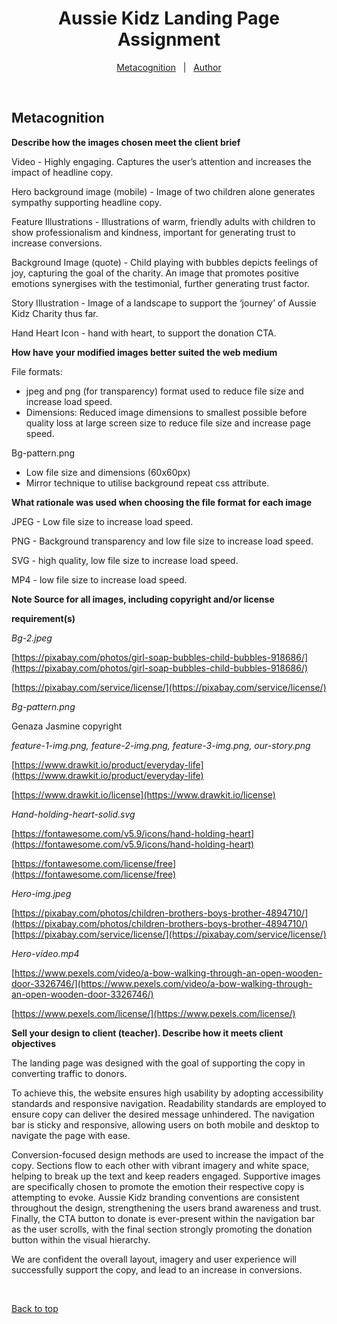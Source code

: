 <h1 align="center">Aussie Kidz Landing Page Assignment</h1>


<!-- <h4 align="center"> 
	🚧  Aussie Kidz Charity Landing Page  🚧
</h4> 

<hr> -->

<p align="center">
  <a href="#dart-about">Metacognition</a> &#xa0; | &#xa0; 
  <a href="https://github.com/jayjasmine" target="_blank">Author</a>
</p>

<br>

## Metacognition ##

**Describe how the images chosen meet the client brief**

Video - Highly engaging. Captures the user’s attention and increases the impact of headline copy.

Hero background image (mobile) - Image of two children alone generates sympathy supporting headline copy. 

Feature Illustrations - Illustrations of warm, friendly adults with children to show professionalism and kindness, important for generating trust to increase conversions. 

Background Image (quote) - Child playing with bubbles depicts feelings of joy, capturing the goal of the charity. An image that promotes positive emotions synergises with the testimonial, further generating trust factor.

Story Illustration - Image of a landscape to support the ‘journey’ of Aussie Kidz Charity thus far.

Hand Heart Icon - hand with heart, to support the donation CTA.

**How have your modified images better suited the web medium**

File formats:

*   jpeg and png (for transparency) format used to reduce file size and increase load speed.
*   Dimensions: Reduced image dimensions to smallest possible before quality loss at large screen size to reduce file size and increase page speed.

Bg-pattern.png

*   Low file size and dimensions (60x60px)
*   Mirror technique to utilise background repeat css attribute.

**What rationale was used when choosing the file format for each image**

JPEG - Low file size to increase load speed.

PNG - Background transparency and low file size to increase load speed.

SVG - high quality, low file size to increase load speed.

MP4 - low file size to increase load speed. 

**Note Source for all images, including copyright and/or license**

**requirement(s)**

_Bg-2.jpeg_

[https://pixabay.com/photos/girl-soap-bubbles-child-bubbles-918686/](https://pixabay.com/photos/girl-soap-bubbles-child-bubbles-918686/)

[https://pixabay.com/service/license/](https://pixabay.com/service/license/)

_Bg-pattern.png_

Genaza Jasmine copyright

_feature-1-img.png, feature-2-img.png, feature-3-img.png, our-story.png_

[https://www.drawkit.io/product/everyday-life](https://www.drawkit.io/product/everyday-life)

[https://www.drawkit.io/license](https://www.drawkit.io/license)

_Hand-holding-heart-solid.svg_

[https://fontawesome.com/v5.9/icons/hand-holding-heart](https://fontawesome.com/v5.9/icons/hand-holding-heart)

[https://fontawesome.com/license/free](https://fontawesome.com/license/free)

_Hero-img.jpeg_

[https://pixabay.com/photos/children-brothers-boys-brother-4894710/](https://pixabay.com/photos/children-brothers-boys-brother-4894710/)[https://pixabay.com/service/license/](https://pixabay.com/service/license/)

_Hero-video.mp4_

[https://www.pexels.com/video/a-bow-walking-through-an-open-wooden-door-3326746/](https://www.pexels.com/video/a-bow-walking-through-an-open-wooden-door-3326746/)

[https://www.pexels.com/license/](https://www.pexels.com/license/)

**Sell your design to client (teacher). Describe how it meets client objectives**

The landing page was designed with the goal of supporting the copy in converting traffic to donors. 

To achieve this, the website ensures high usability by adopting accessibility standards and responsive navigation. Readability standards are employed to ensure copy can deliver the desired message unhindered. The navigation bar is sticky and responsive, allowing users on both mobile and desktop to navigate the page with ease.

Conversion-focused design methods are used to increase the impact of the copy. Sections flow to each other with vibrant imagery and white space, helping to break up the text and keep readers engaged. Supportive images are specifically chosen to promote the emotion their respective copy is attempting to evoke. Aussie Kidz branding conventions are consistent throughout the design, strengthening the users brand awareness and trust. Finally, the CTA button to donate is ever-present within the navigation bar as the user scrolls, with the final section strongly promoting the donation button within the visual hierarchy.

We are confident the overall layout, imagery and user experience will successfully support the copy, and lead to an increase in conversions.



&#xa0;

<a href="#top">Back to top</a>
